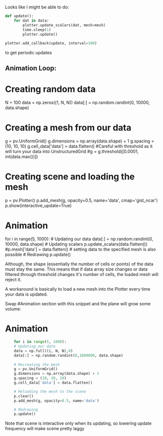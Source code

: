 Looks like I might be able to do:
```python
def update():
    for dat in data:
        plotter.update_scalars(dat, mesh=mesh)
        time.sleep(1)
        plotter.update()
        
plotter.add_callback(update, interval=100)
```
to get periodic updates



## Animation Loop:
# Creating random data
N = 100
data = np.zeros((1, N, N))
data[:] = np.random.randint(0, 10000, data.shape)

# Creating a mesh from our data
g = pv.UniformGrid()
g.dimensions = np.array(data.shape) + 1
g.spacing = (10, 10, 10)
g.cell_data['data'] = data.flatten()
#Careful with threshold as it will turn your data into UnstructuredGrid
#g = g.threshold([0.0001, int(data.max())])

# Creating scene and loading the mesh
p = pv.Plotter()
p.add_mesh(g, opacity=0.5, name='data', cmap='gist_ncar')
p.show(interactive_update=True)

# Animation
for i in range(5, 1000):
    # Updating our data
    data[:] = np.random.randint(0, 10000, data.shape)
    # Updating scalars
    p.update_scalars(data.flatten())
    #p.mesh['data'] = data.flatten() # setting data to the specified mesh is also possible
    # Redrawing
    p.update()

Although, the shape (essentially the number of cells or points) of the data must stay the same. This means that if data array size changes or data filtered through threshold changes it's number of cells, the loaded mesh will reject it.

A workaround is basically to load a new mesh into the Plotter every time your data is updated.

Swap #Animation section with this snippet and the plane will grow some volume:

# Animation
```python
    for i in range(5, 1000):
    # Updating our data
    data = np.full((i, N, N),0)
    data[:] = np.random.randint(0,1000000, data.shape)
    
    # Recreating the mesh
    g = pv.UniformGrid()
    g.dimensions = np.array(data.shape) + 1
    g.spacing = (10, 10, 10)
    g.cell_data['data'] = data.flatten()

    # Reloading the mesh to the scene
    p.clear()
    p.add_mesh(g, opacity=0.5, name='data')

    # Redrawing
    p.update()
```

Note that scene is interactive only when its updating, so lowering update frequency will make scene pretty laggy